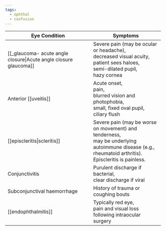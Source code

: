 ```yaml
---
tags:
  - ophthal
  - confusion
---
```


| Eye Condition                                                   | Symptoms                                                                                                                                                  |
| --------------------------------------------------------------- | --------------------------------------------------------------------------------------------------------------------------------------------------------- |
| [[_glaucoma- acute angle closure\|Acute angle closure glaucoma]] | Severe pain (may be ocular or headache),<br>decreased visual acuity, patient sees haloes,<br>semi-dilated pupil,<br>hazy cornea                           |
| Anterior [[uveitis]]                                            | Acute onset,<br>pain,<br>blurred vision and photophobia,<br>small, fixed oval pupil, ciliary flush                                                        |
| [[episcleritis\|scleritis]]                                     | Severe pain (may be worse on movement) and tenderness,<br>may be underlying autoimmune disease (e.g., rheumatoid arthritis).<br>Episcleritis is painless. |
| Conjunctivitis                                                  | Purulent discharge if bacterial,<br>clear discharge if viral                                                                                              |
| Subconjunctival haemorrhage                                     | History of trauma or coughing bouts                                                                                                                       |
| [[endophthalmitis]]                                             | Typically red eye,<br>pain and visual loss following intraocular surgery                                                                                  |